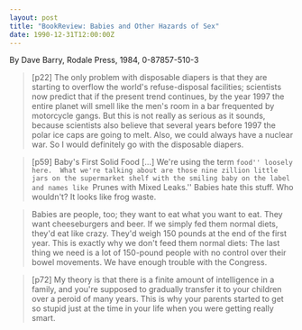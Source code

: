 ```yaml
---
layout: post
title: "BookReview: Babies and Other Hazards of Sex"
date: 1990-12-31T12:00:00Z
---
```

By Dave Barry, Rodale Press, 1984, 0-87857-510-3

> 
> [p22] The only problem with disposable diapers is that they are
> starting to overflow the world's refuse-disposal facilities;
> scientists now predict that if the present trend continues, by the
> year 1997 the entire planet will smell like the men's room in a bar
> frequented by motorcycle gangs. But this is not really as serious as
> it sounds, because scientists also believe that several years before
> 1997 the polar ice caps are going to melt.  Also, we could always
> have a nuclear war.  So I would definitely go with the disposable
> diapers. 



> [p59] Baby's First Solid Food [...] We're using the term ``food''
> loosely here.  What we're talking about are those nine zillion little
> jars on the supermarket shelf with the smiling baby on the label and
> names like ``Prunes with Mixed Leaks.''  Babies hate this stuff. Who
> wouldn't?  It looks like frog waste.



> Babies are people, too; they want to eat what you want to eat.
> They want cheeseburgers and beer.  If we simply fed them normal
> diets, they'd eat like crazy.  They'd weigh 150 pounds at the end of
> the first year.  This is exactly why we don't feed them normal diets:
> The last thing we need is a lot of 150-pound people with no control
> over their bowel movements.  We have enough trouble with the
> Congress. 



> [p72] My theory is that there is a finite amount of intelligence
> in a family, and you're supposed to gradually transfer it to your
> children over a peroid of many years.  This is why your parents
> started to get so stupid just at the time in your life when you were
> getting really smart.
> 



